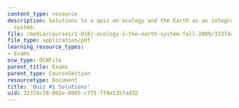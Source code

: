 ```yaml
---
content_type: resource
description: Solutions to a quiz on ecology and the Earth as an integrated dynamic
  system.
file: /media/courses/1-018j-ecology-i-the-earth-system-fall-2009/32374c78802e00d5c7f5f79e535fad32_MIT1_018JF09_exam_1.pdf
file_type: application/pdf
learning_resource_types:
- Exams
ocw_type: OCWFile
parent_title: Exams
parent_type: CourseSection
resourcetype: Document
title: 'Quiz #1 Solutions'
uid: 32374c78-802e-00d5-c7f5-f79e535fad32
---
```

